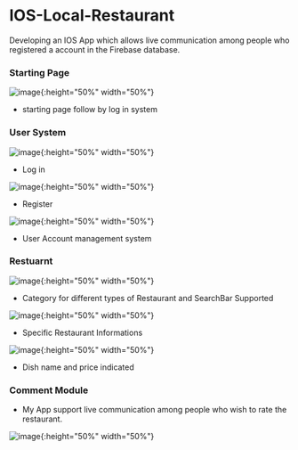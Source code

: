# IOS-Local-Restaurant

Developing an IOS App which allows live communication among people who registered a account in the Firebase database. 

### Starting Page

![image](picture/WechatIMG5.jpeg){:height="50%" width="50%"}

* starting page follow by log in system

### User System

![image](picture/WechatIMG6.jpeg){:height="50%" width="50%"}

* Log in

![image](picture/WechatIMG7.jpeg){:height="50%" width="50%"}

* Register

![image](picture/WechatIMG9.jpeg){:height="50%" width="50%"}

* User Account management system

### Restuarnt 

![image](picture/WechatIMG8.jpeg){:height="50%" width="50%"}

* Category for different types of Restaurant and SearchBar Supported

![image](picture/WechatIMG10.jpeg){:height="50%" width="50%"}

* Specific Restaurant Informations

![image](picture/WechatIMG11.jpeg){:height="50%" width="50%"}

* Dish name and price indicated

### Comment Module

* My App support live communication among people who wish to rate the restaurant.

![image](picture/WechatIMG12.jpeg){:height="50%" width="50%"}

